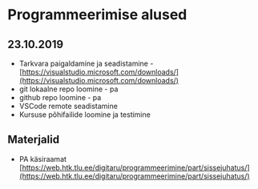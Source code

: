 # Programmeerimise alused
## 23.10.2019
* Tarkvara paigaldamine ja seadistamine - [https://visualstudio.microsoft.com/downloads/](https://visualstudio.microsoft.com/downloads/)
* git lokaalne repo loomine - pa
* github repo loomine - pa
* VSCode remote seadistamine
* Kursuse põhifailide loomine ja testimine
## Materjalid
* PA käsiraamat [https://web.htk.tlu.ee/digitaru/programmeerimine/part/sissejuhatus/](https://web.htk.tlu.ee/digitaru/programmeerimine/part/sissejuhatus/)